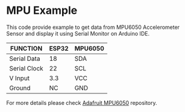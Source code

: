 # MPU Example

This code provide example to get data from MPU6050 Accelerometer Sensor and display it using Serial Monitor on Arduino IDE.

|FUNCTION| ESP32  | MPU6050 |
| ------------- | ------------- | ------------- |
| Serial Data  | 18 | SDA |
| Serial Clock  | 22 | SCL |
| V Input | 3.3 | VCC |
| Ground | NC | GND |

For more details please check [Adafruit MPU6050](https://github.com/adafruit/Adafruit_MPU6050) repository.
